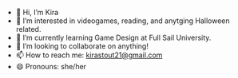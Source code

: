 - 👋 Hi, I’m Kira
- 👀 I’m interested in videogames, reading, and anytging Halloween related.
- 🌱 I’m currently learning Game Design at Full Sail University.
- 💞️ I’m looking to collaborate on anything!
- 📫 How to reach me: kirastout21@gmail.com
- 😄 Pronouns: she/her

<!---
KnStout/KnStout is a ✨ special ✨ repository because its `README.md` (this file) appears on your GitHub profile.
You can click the Preview link to take a look at your changes.
--->
